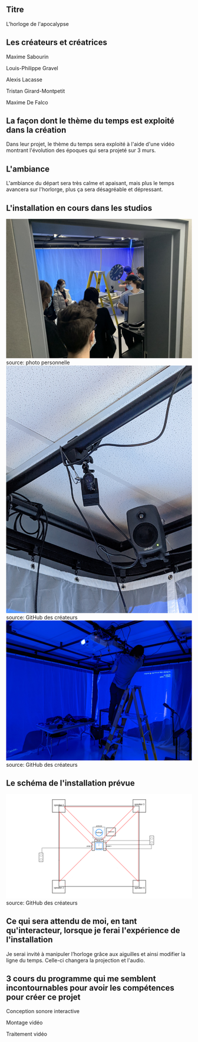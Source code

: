 ## Titre
L'horloge de l'apocalypse
## Les créateurs et créatrices
Maxime Sabourin

Louis-Philippe Gravel

Alexis Lacasse

Tristan Girard-Montpetit

Maxime De Falco

## La façon dont le thème du temps est exploité dans la création
Dans leur projet, le thème du temps sera exploité à l'aide d'une vidéo montrant l'évolution des époques qui sera projeté sur 3 murs.
## L'ambiance
L'ambiance du départ sera très calme et apaisant, mais plus le temps avancera sur l'horlorge, plus ça sera désagréable et dépressant.
## L'installation en cours dans les studios
![studio.jgp](media_apocalypse/studio.jpg) source: photo personnelle
![cam.jgp](media_apocalypse/cam.jpg) source: GitHub des créateurs
![projecteurs.jpg](media_apocalypse/projecteurs.jpg) source: GitHub des créateurs
## Le schéma de l'installation prévue
![plantation.png](media_apocalypse/plantation.png) source: GitHub des créateurs
## Ce qui sera attendu de moi, en tant qu'interacteur, lorsque je ferai l'expérience de l'installation
Je serai invité à manipuler l’horloge grâce aux aiguilles et ainsi modifier la ligne du temps. Celle-ci changera la projection et l'audio.
## 3 cours du programme qui me semblent incontournables pour avoir les compétences pour créer ce projet
Conception sonore interactive

Montage vidéo

Traitement vidéo
